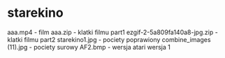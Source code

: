 # starekino
aaa.mp4 - film
aaa.zip - klatki filmu part1
ezgif-2-5a809fa140a8-jpg.zip - klatki filmu part2
starekino1.jpg - pociety poprawiony
combine_images (11).jpg - pociety surowy
AF2.bmp - wersja atari wersja 1
